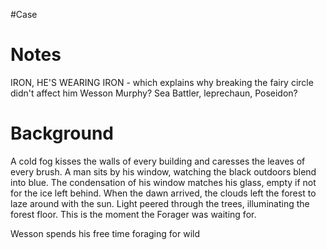 #Case 
# Notes
IRON, HE'S WEARING IRON - which explains why breaking the fairy circle didn't affect him
Wesson Murphy? Sea Battler, leprechaun, Poseidon?
# Background
A cold fog kisses the walls of every building and caresses the leaves of every brush. A man sits by his window, watching the black outdoors blend into blue. The condensation of his window matches his glass, empty if not for the ice left behind. When the dawn arrived, the clouds left the forest to laze around with the sun. Light peered through the trees, illuminating the forest floor. This is the moment the Forager was waiting for.

Wesson spends his free time foraging for wild 